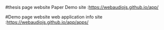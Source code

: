 #thesis page
website
Paper Demo site :https://webaudiojs.github.io/app/


#Demo page
website
web application info site :https://webaudiojs.github.io/app/apps/
